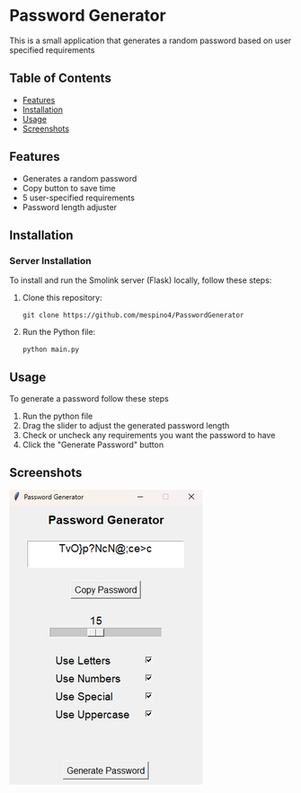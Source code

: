 # Password Generator
This is a small application that generates a random password based on user specified requirements
## Table of Contents

- [Features](#features)
- [Installation](#installation)
- [Usage](#usage)
- [Screenshots](#screenshots)

## Features

- Generates a random password
- Copy button to save time
- 5 user-specified requirements
- Password length adjuster

## Installation

### Server Installation

To install and run the Smolink server (Flask) locally, follow these steps:

1. Clone this repository:

    ```
    git clone https://github.com/mespino4/PasswordGenerator
    ```

2. Run the Python file:

    ```
    python main.py
    ```

## Usage

To generate a password follow these steps

1. Run the python file
2. Drag the slider to adjust the generated password length
3. Check or uncheck any requirements you want the password to have
4. Click the "Generate Password" button

## Screenshots

![App](ss.png)
